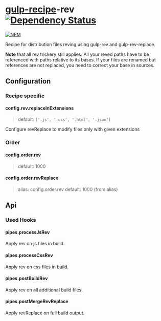 # [gulp-recipe](https://github.com/PGS-dev/gulp-recipe-loader)-rev [![Dependency Status][depstat-image]][depstat-url]
[![NPM][npm-image]][npm-url]

Recipe for distribution files reving using gulp-rev and gulp-rev-replace.

**Note** that all rev trickery still applies. All your reved paths have to be referenced with paths relative to its bases.
If your files are renamed but references are not replaced, you need to correct your base in sources.

## Configuration
### Recipe specific
#### config.rev.replaceInExtensions
> default: `['.js', '.css', '.html', '.json']`

Configure revReplace to modify files only with given extensions

### Order
#### config.order.rev
> default: 1000

#### config.order.revReplace
> alias: config.order.rev
> default: 1000 (from alias)

## Api
### Used Hooks
#### pipes.processJsRev

Apply rev on js files in build.

#### pipes.processCssRev

Apply rev on css files in build.

#### pipes.postBuildRev

Apply rev on all additional build files.

#### pipes.postMergeRevReplace

Apply revReplace on full build output.

[npm-url]: https://npmjs.org/package/gulp-recipe-rev
[npm-image]: https://nodei.co/npm/gulp-recipe-rev.png?downloads=true
[depstat-url]: https://david-dm.org/PGS-dev/gulp-recipe-rev
[depstat-image]: https://img.shields.io/david/PGS-dev/gulp-recipe-rev.svg?style=flat